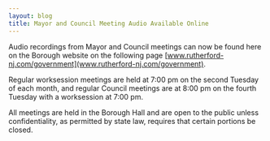 ```yaml
---
layout: blog
title: Mayor and Council Meeting Audio Available Online 
---
```

 
Audio recordings from Mayor and Council meetings can now be found here on the Borough website on the following page [www.rutherford-nj.com/government](www.rutherford-nj.com/government).


Regular worksession meetings are held at 7:00 pm on the second Tuesday of each month, and regular Council meetings are at 8:00 pm on the fourth Tuesday with a worksession at 7:00 pm. 

All meetings are held in the Borough Hall and are open to the public unless confidentiality, as permitted by state law, requires that certain portions be closed.
